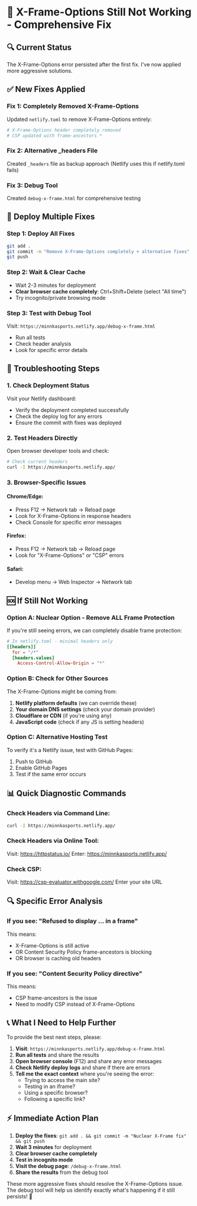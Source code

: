 # 🚨 X-Frame-Options Still Not Working - Comprehensive Fix

## 🔍 **Current Status**
The X-Frame-Options error persisted after the first fix. I've now applied more aggressive solutions.

## ✅ **New Fixes Applied**

### **Fix 1: Completely Removed X-Frame-Options**
Updated `netlify.toml` to remove X-Frame-Options entirely:
```toml
# X-Frame-Options header completely removed
# CSP updated with frame-ancestors *
```

### **Fix 2: Alternative _headers File**
Created `_headers` file as backup approach (Netlify uses this if netlify.toml fails)

### **Fix 3: Debug Tool**
Created `debug-x-frame.html` for comprehensive testing

## 🚀 **Deploy Multiple Fixes**

### **Step 1: Deploy All Fixes**
```bash
git add .
git commit -m "Remove X-Frame-Options completely + alternative fixes"
git push
```

### **Step 2: Wait & Clear Cache**
- Wait 2-3 minutes for deployment
- **Clear browser cache completely**: Ctrl+Shift+Delete (select "All time")
- Try incognito/private browsing mode

### **Step 3: Test with Debug Tool**
Visit: `https://minnkasports.netlify.app/debug-x-frame.html`
- Run all tests
- Check header analysis
- Look for specific error details

## 🔧 **Troubleshooting Steps**

### **1. Check Deployment Status**
Visit your Netlify dashboard:
- Verify the deployment completed successfully
- Check the deploy log for any errors
- Ensure the commit with fixes was deployed

### **2. Test Headers Directly**
Open browser developer tools and check:
```bash
# Check current headers
curl -I https://minnkasports.netlify.app/
```

### **3. Browser-Specific Issues**

#### **Chrome/Edge:**
- Press F12 → Network tab → Reload page
- Look for X-Frame-Options in response headers
- Check Console for specific error messages

#### **Firefox:**
- Press F12 → Network tab → Reload page  
- Look for "X-Frame-Options" or "CSP" errors

#### **Safari:**
- Develop menu → Web Inspector → Network tab

## 🆘 **If Still Not Working**

### **Option A: Nuclear Option - Remove ALL Frame Protection**
If you're still seeing errors, we can completely disable frame protection:

```toml
# In netlify.toml - minimal headers only
[[headers]]
  for = "/*"
  [headers.values]
    Access-Control-Allow-Origin = "*"
```

### **Option B: Check for Other Sources**
The X-Frame-Options might be coming from:
1. **Netlify platform defaults** (we can override these)
2. **Your domain DNS settings** (check your domain provider)
3. **Cloudflare or CDN** (if you're using any)
4. **JavaScript code** (check if any JS is setting headers)

### **Option C: Alternative Hosting Test**
To verify it's a Netlify issue, test with GitHub Pages:
1. Push to GitHub
2. Enable GitHub Pages
3. Test if the same error occurs

## 📊 **Quick Diagnostic Commands**

### **Check Headers via Command Line:**
```bash
curl -I https://minnkasports.netlify.app/
```

### **Check Headers via Online Tool:**
Visit: https://httpstatus.io/
Enter: https://minnkasports.netlify.app/

### **Check CSP:**
Visit: https://csp-evaluator.withgoogle.com/
Enter your site URL

## 🔍 **Specific Error Analysis**

### **If you see**: "Refused to display ... in a frame"
This means:
- X-Frame-Options is still active
- OR Content Security Policy frame-ancestors is blocking
- OR browser is caching old headers

### **If you see**: "Content Security Policy directive"
This means:
- CSP frame-ancestors is the issue
- Need to modify CSP instead of X-Frame-Options

## 📞 **What I Need to Help Further**

To provide the best next steps, please:

1. **Visit**: `https://minnkasports.netlify.app/debug-x-frame.html`
2. **Run all tests** and share the results
3. **Open browser console** (F12) and share any error messages
4. **Check Netlify deploy logs** and share if there are errors
5. **Tell me the exact context** where you're seeing the error:
   - Trying to access the main site?
   - Testing in an iframe?
   - Using a specific browser?
   - Following a specific link?

## ⚡ **Immediate Action Plan**

1. **Deploy the fixes**: `git add . && git commit -m "Nuclear X-Frame fix" && git push`
2. **Wait 3 minutes** for deployment
3. **Clear browser cache completely**
4. **Test in incognito mode**
5. **Visit the debug page**: `/debug-x-frame.html`
6. **Share the results** from the debug tool

These more aggressive fixes should resolve the X-Frame-Options issue. The debug tool will help us identify exactly what's happening if it still persists! 🎯
